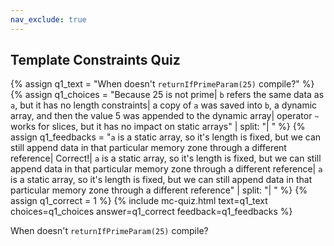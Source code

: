 ```yaml
---
nav_exclude: true
---
```

<link href="https://cdn.jsdelivr.net/npm/bootstrap@5.0.2/dist/css/bootstrap.min.css" rel="stylesheet" integrity="sha384-EVSTQN3/azprG1Anm3QDgpJLIm9Nao0Yz1ztcQTwFspd3yD65VohhpuuCOmLASjC" crossorigin="anonymous">
<script src="https://cdn.jsdelivr.net/npm/bootstrap@5.0.2/dist/js/bootstrap.bundle.min.js" integrity="sha384-MrcW6ZMFYlzcLA8Nl+NtUVF0sA7MsXsP1UyJoMp4YLEuNSfAP+JcXn/tWtIaxVXM" crossorigin="anonymous"></script>

## Template Constraints Quiz

  {% assign q1_text = "When doesn't `returnIfPrimeParam(25)` compile?" %}
  {% assign q1_choices = "Because 25 is not prime| `b` refers the same data as `a`, but it has no length constraints| a copy of `a` was saved into `b`, a dynamic array, and then the value 5 was appended to the dynamic array| operator `~` works for slices, but it has no impact on static arrays" | split: "| " %}
  {% assign q1_feedbacks = "`a` is a static array, so it's length is fixed, but we can still append data in that particular memory zone through a different reference| Correct!| `a` is a static array, so it's length is fixed, but we can still append data in that particular memory zone through a different reference| `a` is a static array, so it's length is fixed, but we can still append data in that particular memory zone through a different reference" | split: "| " %}
  {% assign q1_correct = 1 %}
  {% include mc-quiz.html text=q1_text choices=q1_choices answer=q1_correct feedback=q1_feedbacks %}

When doesn't `returnIfPrimeParam(25)` compile?
